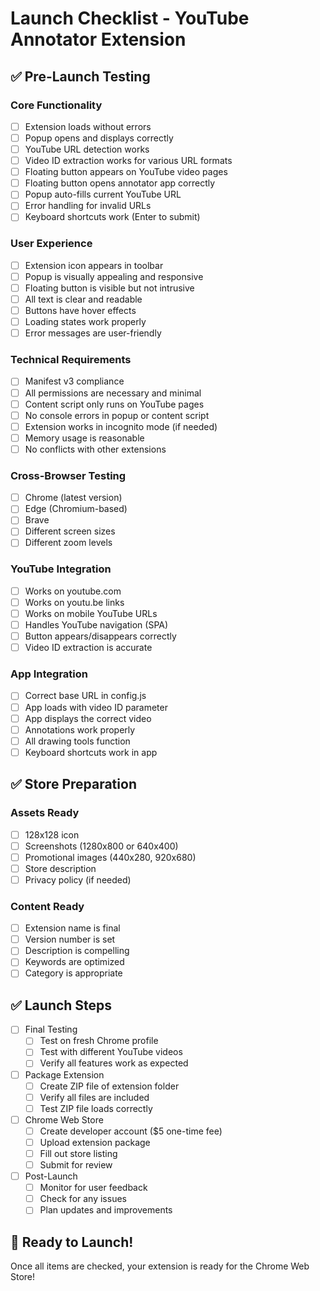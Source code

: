 # Launch Checklist - YouTube Annotator Extension

## ✅ Pre-Launch Testing

### **Core Functionality**
- [ ] Extension loads without errors
- [ ] Popup opens and displays correctly
- [ ] YouTube URL detection works
- [ ] Video ID extraction works for various URL formats
- [ ] Floating button appears on YouTube video pages
- [ ] Floating button opens annotator app correctly
- [ ] Popup auto-fills current YouTube URL
- [ ] Error handling for invalid URLs
- [ ] Keyboard shortcuts work (Enter to submit)

### **User Experience**
- [ ] Extension icon appears in toolbar
- [ ] Popup is visually appealing and responsive
- [ ] Floating button is visible but not intrusive
- [ ] All text is clear and readable
- [ ] Buttons have hover effects
- [ ] Loading states work properly
- [ ] Error messages are user-friendly

### **Technical Requirements**
- [ ] Manifest v3 compliance
- [ ] All permissions are necessary and minimal
- [ ] Content script only runs on YouTube pages
- [ ] No console errors in popup or content script
- [ ] Extension works in incognito mode (if needed)
- [ ] Memory usage is reasonable
- [ ] No conflicts with other extensions

### **Cross-Browser Testing**
- [ ] Chrome (latest version)
- [ ] Edge (Chromium-based)
- [ ] Brave
- [ ] Different screen sizes
- [ ] Different zoom levels

### **YouTube Integration**
- [ ] Works on youtube.com
- [ ] Works on youtu.be links
- [ ] Works on mobile YouTube URLs
- [ ] Handles YouTube navigation (SPA)
- [ ] Button appears/disappears correctly
- [ ] Video ID extraction is accurate

### **App Integration**
- [ ] Correct base URL in config.js
- [ ] App loads with video ID parameter
- [ ] App displays the correct video
- [ ] Annotations work properly
- [ ] All drawing tools function
- [ ] Keyboard shortcuts work in app

## ✅ Store Preparation

### **Assets Ready**
- [ ] 128x128 icon
- [ ] Screenshots (1280x800 or 640x400)
- [ ] Promotional images (440x280, 920x680)
- [ ] Store description
- [ ] Privacy policy (if needed)

### **Content Ready**
- [ ] Extension name is final
- [ ] Version number is set
- [ ] Description is compelling
- [ ] Keywords are optimized
- [ ] Category is appropriate

## ✅ Launch Steps

- [ ] Final Testing
  - [ ] Test on fresh Chrome profile
  - [ ] Test with different YouTube videos
  - [ ] Verify all features work as expected

- [ ] Package Extension
  - [ ] Create ZIP file of extension folder
  - [ ] Verify all files are included
  - [ ] Test ZIP file loads correctly

- [ ] Chrome Web Store
  - [ ] Create developer account ($5 one-time fee)
  - [ ] Upload extension package
  - [ ] Fill out store listing
  - [ ] Submit for review

- [ ] Post-Launch
  - [ ] Monitor for user feedback
  - [ ] Check for any issues
  - [ ] Plan updates and improvements

## 🚀 Ready to Launch!

Once all items are checked, your extension is ready for the Chrome Web Store! 